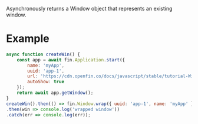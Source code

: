 Asynchronously returns a Window object that represents an existing window.
# Example
```js
async function createWin() {
    const app = await fin.Application.start({
        name: 'myApp',
        uuid: 'app-1',
        url: 'https://cdn.openfin.co/docs/javascript/stable/tutorial-Window.wrap.html',
        autoShow: true
    });
    return await app.getWindow();
}
createWin().then(() => fin.Window.wrap({ uuid: 'app-1', name: 'myApp' }))
.then(win => console.log('wrapped window'))
.catch(err => console.log(err));
```
